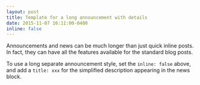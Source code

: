```yaml
---
layout: post
title: Template for a long announcement with details
date: 2015-11-07 16:11:00-0400
inline: false
---
```


Announcements and news can be much longer than just quick inline posts. In fact, they can have all the features available for the standard blog posts. 

To use a long separate announcement style, set the `inline: false` above, and add a `title: xxx` for the simplified description appearing in the news block.  
